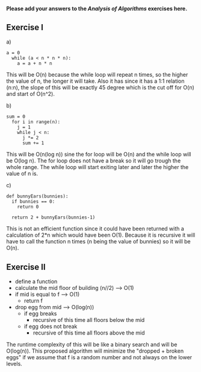 #### Please add your answers to the ***Analysis of  Algorithms*** exercises here.

## Exercise I

a)
```
a = 0 
  while (a < n * n * n):
    a = a + n * n
```
This will be O(n) because the while loop will repeat n times, so the higher the value of n, the longer it will take. Also it has since it has a 1:1 relation (n:n), the slope of this will be exactly 45 degree which is the cut off for O(n) and start of O(n^2). 

b)
```
sum = 0
  for i in range(n):
    j = 1
    while j < n: 
      j *= 2
      sum += 1
```
This will be O(n(log n)) sine the for loop will be O(n) and the while loop will be O(log n). The for loop does not have a break so it will go trough the whole range. The while loop will start exiting later and later the higher the value of n is. 

c)
```
def bunnyEars(bunnies):
  if bunnies == 0:
    return 0

  return 2 + bunnyEars(bunnies-1)
```
This is not an efficient function since it could have been returned with a calculation of 2*n which would have been O(1). Because it is recursive it will have to call the function n times (n being the value of bunnies) so it will be O(n).

## Exercise II
- define a function
- calculate the mid floor of building (n//2) --> O(1)
- if mid is equal to f --> O(1)
    - return f
- drop egg from mid --> O(log(n))
    - if egg breaks
        - recursive of this time all floors below the mid  
    - if egg does not break
        - recursive of this time all floors above the mid

The runtime complexity of this will be like a binary search and will be O(log(n)). This proposed algorithm will minimize the "dropped + broken eggs" if we assume that f is a random number and not always on the lower levels.

